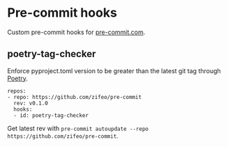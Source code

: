 # Pre-commit hooks

Custom pre-commit hooks for [pre-commit.com](https://pre-commit.com/).

## poetry-tag-checker

Enforce pyproject.toml version to be greater than the latest git tag through [Poetry](https://python-poetry.org/). 

```
repos:
- repo: https://github.com/zifeo/pre-commit
  rev: v0.1.0
  hooks:
  - id: poetry-tag-checker
```

Get latest rev with `pre-commit autoupdate --repo https://github.com/zifeo/pre-commit`.



